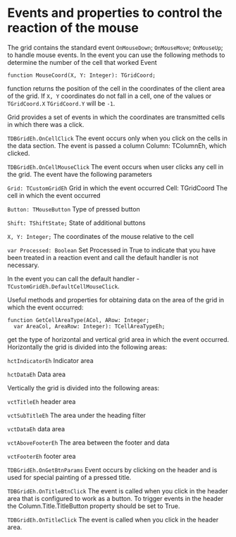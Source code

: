 # Events and properties to control the reaction of the mouse

The grid contains the standard event `OnMouseDown`; `OnMouseMove`; `OnMouseUp`; to handle mouse events.
In the event you can use the following methods to determine the number of the cell that worked Event 

```pascal:no-line-numbers
function MouseCoord(X, Y: Integer): TGridCoord;
```

function returns the position of the cell in the coordinates of the client area of the grid. 
If `X, Y` coordinates do not fall in a cell, one of the values or `TGridCoord.X` `TGridCoord.Y` will be `-1`.

Grid provides a set of events in which the coordinates are transmitted cells in which there was a click.

`TDBGridEh.OnCellClick`
<sh>
The event occurs only when you click on the cells in the data section.
The event is passed a column Column: TColumnEh, which clicked. 
</sh>
<br>

`TDBGridEh.OnCellMouseClick`
<sh>
The event occurs when user clicks any cell in the grid.
The event have the following parameters

`Grid: TCustomGridEh`	Grid in which the event occurred
Cell: TGridCoord		The cell in which the event occurred

`Button: TMouseButton`	Type of pressed button 

`Shift: TShiftState;` 	State of additional buttons

`X, Y: Integer;` 		The coordinates of the mouse relative to the cell

`var Processed: Boolean`	Set Processed in True to indicate that you have been treated in a reaction event and call the default handler is not necessary.

In the event you can call the default handler - `TCustomGridEh.DefaultCellMouseClick`.
</sh>

Useful methods and properties for obtaining data on the area of the grid in which the event occurred:

```pascal:no-line-numbers
function GetCellAreaType(ACol, ARow: Integer; 
  var AreaCol, AreaRow: Integer): TCellAreaTypeEh;
```

get the type of horizontal and vertical grid area in which the event occurred. 
Horizontally the grid is divided into the following areas:

<sh>

 `hctIndicatorEh`	Indicator area

 `hctDataEh` 		Data area 

</sh>

 Vertically the grid is divided into the following areas:
 <sh>

 `vctTitleEh`		header area

 `vctSubTitleEh`		The area under the heading filter

 `vctDataEh`		data area

 `vctAboveFooterEh`	The area between the footer and data

 `vctFooterEh`		footer area
  </sh>
<br>

`TDBGridEh.OnGetBtnParams`
<sh>Event occurs by clicking on the header and is used for special painting of a pressed title.</sh>

`TDBGridEh.OnTitleBtnClick`
<sh>The event is called when you click in the header area that is configured to work as a button. To trigger events in the header the Column.Title.TitleButton property should be set to True.</sh>

`TDBGridEh.OnTitleClick`
<sh>The event is called when you click in the header area.</sh>
